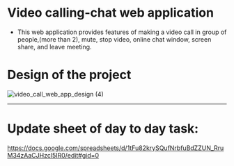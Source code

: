 # Video calling-chat web application
- This web application provides features of making a video call in group of people,(more than 2), mute, stop video, online chat window, screen share, and leave meeting.

# Design of the project
![video_call_web_app_design (4)](https://user-images.githubusercontent.com/62839539/124074021-7e8fc900-da60-11eb-9fda-be4c4df6fada.png)

______________________________________________________________________________________________________________________

# Update sheet of day to day task:
https://docs.google.com/spreadsheets/d/1tFu82krySQufNrbfuBdZZUN_RruM34zAaCJHzcl5IR0/edit#gid=0